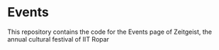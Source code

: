 # Events
This repository contains the code for the Events page of Zeitgeist, the annual cultural festival of IIT Ropar
